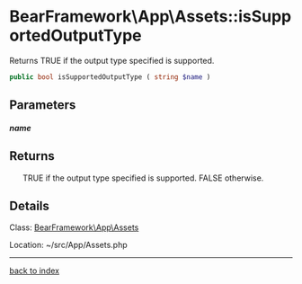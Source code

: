 # BearFramework\App\Assets::isSupportedOutputType

Returns TRUE if the output type specified is supported.

```php
public bool isSupportedOutputType ( string $name )
```

## Parameters

##### name

## Returns

&nbsp;&nbsp;&nbsp;&nbsp;&nbsp;&nbsp;TRUE if the output type specified is supported. FALSE otherwise.

## Details

Class: [BearFramework\App\Assets](bearframework.app.assets.class.md)

Location: ~/src/App/Assets.php

---

[back to index](index.md)

